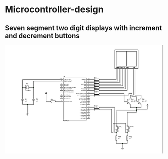 # Microcontroller-design
## Seven segment two digit displays with increment and decrement buttons

![](images/01.png)